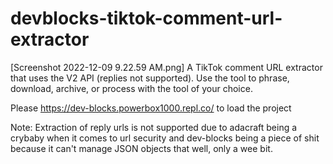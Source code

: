 # devblocks-tiktok-comment-url-extractor
[Screenshot 2022-12-09 9.22.59 AM.png]
A TikTok comment URL extractor that uses the V2 API (replies not supported). Use the tool to phrase, download, archive, or process with the tool of your choice.

Please https://dev-blocks.powerbox1000.repl.co/ to load the project


Note: Extraction of reply urls is not supported due to adacraft being a crybaby when it comes to url security and dev-blocks being a piece of shit because it can't manage JSON objects that well, only a wee bit.


